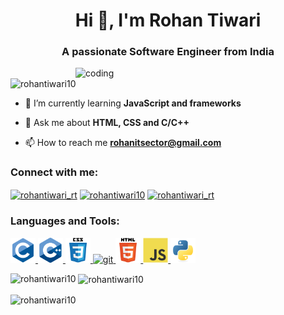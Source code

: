 
<h1 align="center">Hi 👋, I'm Rohan Tiwari</h1>
<h3 align="center">A passionate Software Engineer from India</h3>
<img align="right" alt="coding" width="400" src="https://www.web24zone.com/wp-content/uploads/2022/10/46207-programmer-1.gif">

<p align="left"> <img src="https://komarev.com/ghpvc/?username=rohantiwari10&label=Profile%20views&color=0e75b6&style=flat" alt="rohantiwari10" /> </p>

- 🌱 I’m currently learning **JavaScript and frameworks**

- 💬 Ask me about **HTML, CSS and C/C++**

- 📫 How to reach me **rohanitsector@gmail.com**

<h3 align="left">Connect with me:</h3>
<p align="left">
<a href="https://twitter.com/rohantiwari_rt" target="blank"><img align="center" src="https://raw.githubusercontent.com/rahuldkjain/github-profile-readme-generator/master/src/images/icons/Social/twitter.svg" alt="rohantiwari_rt" height="30" width="40" /></a>
<a href="https://linkedin.com/in/rohantiwari10" target="blank"><img align="center" src="https://raw.githubusercontent.com/rahuldkjain/github-profile-readme-generator/master/src/images/icons/Social/linked-in-alt.svg" alt="rohantiwari10" height="30" width="40" /></a>
<a href="https://instagram.com/rohantiwari_rt" target="blank"><img align="center" src="https://raw.githubusercontent.com/rahuldkjain/github-profile-readme-generator/master/src/images/icons/Social/instagram.svg" alt="rohantiwari_rt" height="30" width="40" /></a>
</p>

<h3 align="left">Languages and Tools:</h3>
<p align="left"> <a href="https://www.cprogramming.com/" target="_blank" rel="noreferrer"> <img src="https://raw.githubusercontent.com/devicons/devicon/master/icons/c/c-original.svg" alt="c" width="40" height="40"/> </a> <a href="https://www.w3schools.com/cpp/" target="_blank" rel="noreferrer"> <img src="https://raw.githubusercontent.com/devicons/devicon/master/icons/cplusplus/cplusplus-original.svg" alt="cplusplus" width="40" height="40"/> </a> <a href="https://www.w3schools.com/css/" target="_blank" rel="noreferrer"> <img src="https://raw.githubusercontent.com/devicons/devicon/master/icons/css3/css3-original-wordmark.svg" alt="css3" width="40" height="40"/> </a> <a href="https://git-scm.com/" target="_blank" rel="noreferrer"> <img src="https://www.vectorlogo.zone/logos/git-scm/git-scm-icon.svg" alt="git" width="40" height="40"/> </a> <a href="https://www.w3.org/html/" target="_blank" rel="noreferrer"> <img src="https://raw.githubusercontent.com/devicons/devicon/master/icons/html5/html5-original-wordmark.svg" alt="html5" width="40" height="40"/> </a> <a href="https://developer.mozilla.org/en-US/docs/Web/JavaScript" target="_blank" rel="noreferrer"> <img src="https://raw.githubusercontent.com/devicons/devicon/master/icons/javascript/javascript-original.svg" alt="javascript" width="40" height="40"/> </a> <a href="https://www.python.org" target="_blank" rel="noreferrer"> <img src="https://raw.githubusercontent.com/devicons/devicon/master/icons/python/python-original.svg" alt="python" width="40" height="40"/> </a> </p>

<p><img align="left" src="https://github-readme-stats.vercel.app/api/top-langs?username=rohantiwari10&show_icons=true&locale=en&layout=compact" alt="rohantiwari10" /></p>

<p>&nbsp;<img align="center" src="https://github-readme-stats.vercel.app/api?username=rohantiwari10&show_icons=true&locale=en" alt="rohantiwari10" /></p>

<p><img align="center" src="https://github-readme-streak-stats.herokuapp.com/?user=rohantiwari10&" alt="rohantiwari10" /></p>
